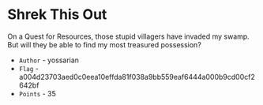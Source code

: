 Shrek This Out
==============

On a Quest for Resources, those stupid villagers have invaded my swamp. But will they be able
to find my most treasured possession?

* `Author` - yossarian
* `Flag` - a004d23703aed0c0eea10effda81f038a9bb559eaf6444a000b9cd00cf2642bf
* `Points` - 35

